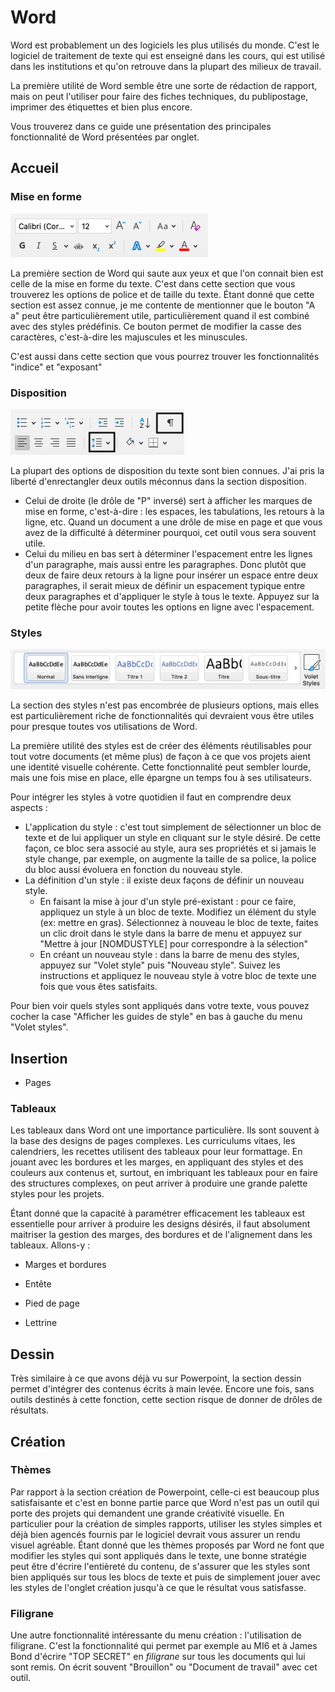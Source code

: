 # Word
Word est probablement un des logiciels les plus utilisés du monde. C'est le logiciel de traitement de texte qui est enseigné dans les cours, qui est utilisé dans les institutions et qu'on retrouve dans la plupart des milieux de travail.

La première utilité de Word semble être une sorte de rédaction de rapport, mais on peut l'utiliser pour faire des fiches techniques, du publipostage, imprimer des étiquettes et bien plus encore.

Vous trouverez dans ce guide une présentation des principales fonctionnalité de Word présentées par onglet.

## Accueil

### Mise en forme
![Mise en forme](/word/accueil_mise_en_forme.png)

La première section de Word qui saute aux yeux et que l'on connait bien est celle de la mise en forme du texte. C'est dans cette section que vous trouverez les options de police et de taille du texte. Étant donné que cette section est assez connue, je me contente de mentionner que le bouton "A a" peut être particulièrement utile, particulièrement quand il est combiné avec des styles prédéfinis. Ce bouton permet de modifier la casse des caractères, c'est-à-dire les majuscules et les minuscules.

C'est aussi dans cette section que vous pourrez trouver les fonctionnalités "indice" et "exposant"

### Disposition
![Disposition](/word/accueil_disposition.png)

La plupart des options de disposition du texte sont bien connues. J'ai pris la liberté d'enrectangler deux outils méconnus dans la section disposition. 
- Celui de droite (le drôle de "P" inversé) sert à afficher les marques de mise en forme, c'est-à-dire : les espaces, les tabulations, les retours à la ligne, etc. Quand un document a une drôle de mise en page et que vous avez de la difficulté à déterminer pourquoi, cet outil vous sera souvent utile.
- Celui du milieu en bas sert à déterminer l'espacement entre les lignes d'un paragraphe, mais aussi entre les paragraphes. Donc plutôt que deux de faire deux retours à la ligne pour insérer un espace entre deux paragraphes, il serait mieux de définir un espacement typique entre deux paragraphes et d'appliquer le style à tous le texte. Appuyez sur la petite flèche pour avoir toutes les options en ligne avec l'espacement.

### Styles
![Styles](/word/accueil_styles.png)

La section des styles n'est pas encombrée de plusieurs options, mais elles est particulièrement riche de fonctionnalités qui devraient vous être utiles pour presque toutes vos utilisations de Word.

La première utilité des styles est de créer des éléments réutilisables pour tout votre documents (et même plus) de façon à ce que vos projets aient une identité visuelle cohérente. Cette fonctionnalité peut sembler lourde, mais une fois mise en place, elle épargne un temps fou à ses utilisateurs.

Pour intégrer les styles à votre quotidien il faut en comprendre deux aspects : 
- L'application du style : c'est tout simplement de sélectionner un bloc de texte et de lui appliquer un style en cliquant sur le style désiré. De cette façon, ce bloc sera associé au style, aura ses propriétés et si jamais le style change, par exemple, on augmente la taille de sa police, la police du bloc aussi évoluera en fonction du nouveau style.
- La définition d'un style : il existe deux façons de définir un nouveau style.
  - En faisant la mise à jour d'un style pré-existant : pour ce faire, appliquez un style à un bloc de texte. Modifiez un élément du style (ex: mettre en gras). Sélectionnez à nouveau le bloc de texte, faites un clic droit dans le style dans la barre de menu et appuyez sur "Mettre à jour [NOMDUSTYLE] pour correspondre à la sélection"
  - En créant un nouveau style : dans la barre de menu des styles, appuyez sur "Volet style" puis "Nouveau style". Suivez les instructions et appliquez le nouveau style à votre bloc de texte une fois que vous êtes satisfaits.

Pour bien voir quels styles sont appliqués dans votre texte, vous pouvez cocher la case "Afficher les guides de style" en bas à gauche du menu "Volet styles".

## Insertion
- Pages

### Tableaux
Les tableaux dans Word ont une importance particulière. Ils sont souvent à la base des designs de pages complexes. Les curriculums vitaes, les calendriers, les recettes utilisent des tableaux pour leur formattage. En jouant avec les bordures et les marges, en appliquant des styles et des couleurs aux contenus et, surtout, en imbriquant les tableaux pour en faire des structures complexes, on peut arriver à produire une grande palette styles pour les projets.

Étant donné que la capacité à paramétrer efficacement les tableaux est essentielle pour arriver à produire les designs désirés, il faut absolument maitriser la gestion des marges, des bordures et de l'alignement dans les tableaux. Allons-y :

- Marges et bordures 

- Entête
- Pied de page
- Lettrine

## Dessin
Très similaire à ce que avons déjà vu sur Powerpoint, la section dessin permet d'intégrer des contenus écrits à main levée. Encore une fois, sans outils destinés à cette fonction, cette section risque de donner de drôles de résultats.

## Création

### Thèmes
Par rapport à la section création de Powerpoint, celle-ci est beaucoup plus satisfaisante et c'est en bonne partie parce que Word n'est pas un outil qui porte des projets qui demandent une grande créativité visuelle. En particulier pour la création de simples rapports, utiliser les styles simples et déjà bien agencés fournis par le logiciel devrait vous assurer un rendu visuel agréable. Étant donné que les thèmes proposés par Word ne font que modifier les styles qui sont appliqués dans le texte, une bonne stratégie peut être d'écrire l'entièreté du contenu, de s'assurer que les styles sont bien appliqués sur tous les blocs de texte et puis de simplement jouer avec les styles de l'onglet création jusqu'à ce que le résultat vous satisfasse.

### Filigrane
Une autre fonctionnalité intéressante du menu création : l'utilisation de filigrane. C'est la fonctionnalité qui permet par exemple au MI6 et à James Bond d'écrire "TOP SECRET" en _filigrane_ sur tous les documents qui lui sont remis. On écrit souvent "Brouillon" ou "Document de travail" avec cet outil.
